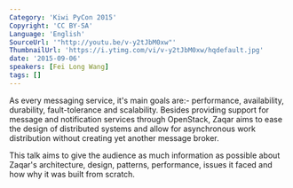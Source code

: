 ```yaml
---
Category: 'Kiwi PyCon 2015'
Copyright: 'CC BY-SA'
Language: 'English'
SourceUrl: '"http://youtu.be/v-y2tJbM0xw"'
ThumbnailUrl: 'https://i.ytimg.com/vi/v-y2tJbM0xw/hqdefault.jpg'
date: '2015-09-06'
speakers: [Fei Long Wang]
tags: []
---
```

As every messaging service, it's main goals are:- performance, availability, durability, fault-tolerance and scalability. Besides providing support for message and notification services through OpenStack, Zaqar aims to ease the design of distributed systems and allow for asynchronous work distribution without creating yet another message broker.

 This talk aims to give the audience as much information as possible about Zaqar's architecture, design, patterns, performance, issues it faced and how why it was built from scratch.